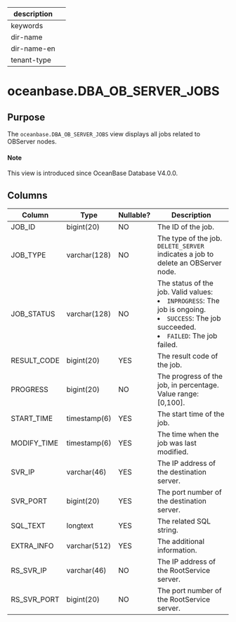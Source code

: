 | description ||
|---|---|
| keywords ||
| dir-name ||
| dir-name-en ||
| tenant-type ||

# oceanbase.DBA_OB_SERVER_JOBS


## Purpose

The `oceanbase.DBA_OB_SERVER_JOBS` view displays all jobs related to OBServer nodes.

<main id="notice" type='explain'>
  <h4>Note</h4>
  <p>This view is introduced since OceanBase Database V4.0.0. </p>
</main>

## Columns

| Column | Type | Nullable? | Description |
|-------------|--------------|------------|-----------------------------------------------------|
| JOB_ID | bigint(20) | NO | The ID of the job. |
| JOB_TYPE | varchar(128) | NO | The type of the job. `DELETE_SERVER` indicates a job to delete an OBServer node. |
| JOB_STATUS | varchar(128) | NO | The status of the job. Valid values: <li> `INPROGRESS`: The job is ongoing.   <li> `SUCCESS`: The job succeeded.   <li> `FAILED`: The job failed. |
| RESULT_CODE | bigint(20) | YES | The result code of the job. |
| PROGRESS | bigint(20) | NO | The progress of the job, in percentage. Value range: [0,100]. |
| START_TIME | timestamp(6) | YES | The start time of the job. |
| MODIFY_TIME | timestamp(6) | YES | The time when the job was last modified. |
| SVR_IP | varchar(46) | YES | The IP address of the destination server. |
| SVR_PORT | bigint(20) | YES | The port number of the destination server. |
| SQL_TEXT | longtext | YES | The related SQL string. |
| EXTRA_INFO | varchar(512) | YES | The additional information. |
| RS_SVR_IP | varchar(46) | NO | The IP address of the RootService server. |
| RS_SVR_PORT | bigint(20) | NO | The port number of the RootService server. |
